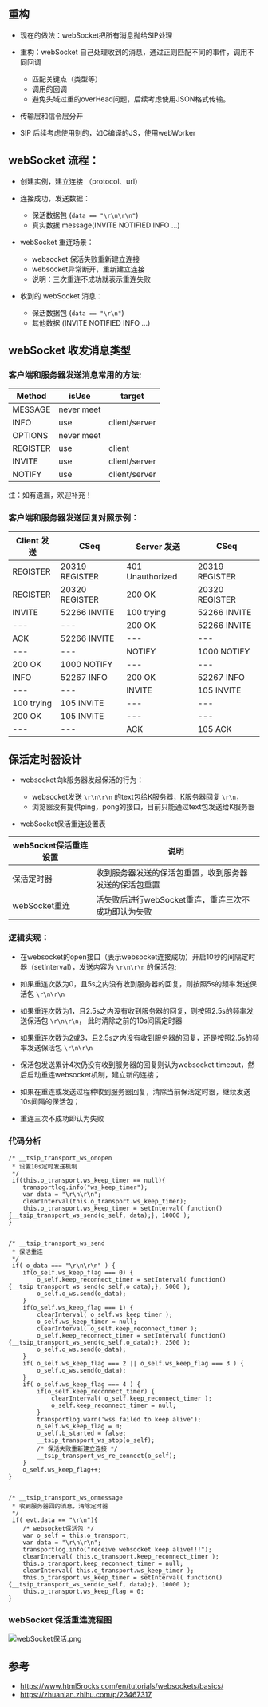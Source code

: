 ## 重构

- 现在的做法：webSocket把所有消息抛给SIP处理
- 重构：webSocket 自己处理收到的消息，通过正则匹配不同的事件，调用不同回调
    - 匹配关键点（类型等）
    - 调用的回调
    - 避免头域过重的overHead问题，后续考虑使用JSON格式传输。
    
- 传输层和信令层分开
- SIP 后续考虑使用别的，如C编译的JS，使用webWorker



## webSocket 流程：

- 创建实例，建立连接 （protocol、url）
  
- 连接成功，发送数据：
    - 保活数据包 (`data == "\r\n\r\n"`)
    - 真实数据 message(INVITE NOTIFIED INFO ...)

- webSocket 重连场景：
    - websocket 保活失败重新建立连接
    - websocket异常断开，重新建立连接
    - 说明：三次重连不成功就表示重连失败
    
- 收到的 webSocket 消息：
    - 保活数据包 (`data == "\r\n"`)
    - 其他数据 (INVITE NOTIFIED INFO ...)
    

## webSocket 收发消息类型


### 客户端和服务器发送消息常用的方法:

| Method   | isUse      | target        |
|----------|------------|---------------|
| MESSAGE  | never meet |               |
| INFO     | use        | client/server |
| OPTIONS  | never meet |               |
| REGISTER | use        | client        |
| INVITE   | use        | client/server |
| NOTIFY   | use        | client/server |

注：如有遗漏，欢迎补充！


### 客户端和服务器发送回复对照示例：

| Client 发送       | CSeq           | Server 发送       | CSeq           |
|-------------------|----------------|-------------------|----------------|
| REGISTER          | 20319 REGISTER | 401 Unauthorized  | 20319 REGISTER |
| REGISTER          | 20320 REGISTER | 200 OK            | 20320 REGISTER |
| INVITE            | 52266 INVITE   | 100 trying        | 52266 INVITE   |
| ---               | ---            | 200 OK            | 52266 INVITE   |
| ACK               | 52266 INVITE   | ---               | ---            |
| ---               | ---            | NOTIFY            | 1000 NOTIFY    |
| 200 OK            | 1000 NOTIFY    | ---               | ---            |
| INFO              | 52267 INFO     | 200 OK            | 52267 INFO     |
| ---               | ---            | INVITE            | 105 INVITE     |
| 100 trying        | 105 INVITE     | ---               | ---            |
| 200 OK            | 105 INVITE     | ---               | ---            |
| ---               | ---            | ACK               | 105 ACK        |


## 保活定时器设计

- websocket向k服务器发起保活的行为：

    - websocket发送 `\r\n\r\n` 的text包给K服务器，K服务器回复 `\r\n`，
    - 浏览器没有提供ping，pong的接口，目前只能通过text包发送给K服务器

- webSocket保活重连设置表

| webSocket保活重连设置 | 说明                                                   |
|-----------------------|--------------------------------------------------------|
| 保活定时器             | 收到服务器发送的保活包重置，收到服务器发送的保活包重置 |
| webSocket重连         | 活失败后进行webSocket重连，重连三次不成功即认为失败    |
     

### 逻辑实现：

- 在websocket的open接口（表示websocket连接成功）开启10秒的间隔定时器（setInterval），发送内容为 `\r\n\r\n` 的保活包;

- 如果重连次数为0，且5s之内没有收到服务器的回复，则按照5s的频率发送﻿保活包 `\r\n\r\n`

- 如果重连次数为1，且2.5s之内没有收到服务器的回复，则按照2.5s的频率发送﻿保活包 `\r\n\r\n`， 此时清除之前的10s间隔定时器

- 如果重连次数为2或3，且2.5s之内没有收到服务器的回复，还是按照2.5s的频率发送﻿保活包 `\r\n\r\n`

- 保活包发送累计4次仍没有收到服务器的回复则认为websocket timeout，然后启动重连websocket机制，建立新的连接；

- 如果在重连或发送过程种收到服务器回复，清除当前保活定时器，继续发送10s间隔的保活包；

- 重连三次不成功即认为失败


### 代码分析

```
/* __tsip_transport_ws_onopen 
 * 设置10s定时发送机制
 */
 if(this.o_transport.ws_keep_timer == null){
    transportlog.info("ws_keep_timer");
    var data = "\r\n\r\n";
    clearInterval(this.o_transport.ws_keep_timer);
    this.o_transport.ws_keep_timer = setInterval( function(){__tsip_transport_ws_send(o_self, data);}, 10000 );
}
    

/* __tsip_transport_ws_send 
 * 保活重连
 */
 if( o_data === "\r\n\r\n" ) {
    if(o_self.ws_keep_flag === 0) {       
        o_self.keep_reconnect_timer = setInterval( function(){__tsip_transport_ws_send(o_self,o_data);}, 5000 );
        o_self.o_ws.send(o_data);
    }
    if(o_self.ws_keep_flag === 1) {   
        clearInterval( o_self.ws_keep_timer );
        o_self.ws_keep_timer = null;
        clearInterval( o_self.keep_reconnect_timer );
        o_self.keep_reconnect_timer = setInterval( function(){__tsip_transport_ws_send(o_self,o_data);}, 2500 );
        o_self.o_ws.send(o_data);
    }
    if( o_self.ws_keep_flag === 2 || o_self.ws_keep_flag === 3 ) {  
        o_self.o_ws.send(o_data);
    }
    if( o_self.ws_keep_flag === 4 ) {    
        if(o_self.keep_reconnect_timer) {
            clearInterval( o_self.keep_reconnect_timer );
            o_self.keep_reconnect_timer = null;
        }
        transportlog.warn('wss failed to keep alive'); 
        o_self.ws_keep_flag = 0;
        o_self.b_started = false;
        __tsip_transport_ws_stop(o_self);
        /* 保活失败重新建立连接 */
        __tsip_transport_ws_re_connect(o_self);
    }
    o_self.ws_keep_flag++;
}


/* __tsip_transport_ws_onmessage 
 * 收到服务器回的消息，清除定时器
 */
 if( evt.data == "\r\n"){   
    /* websocket保活包 */
    var o_self = this.o_transport;
    var data = "\r\n\r\n";
    transportlog.info("receive websocket keep alive!!!");
    clearInterval( this.o_transport.keep_reconnect_timer );
    this.o_transport.keep_reconnect_timer = null;
    clearInterval( this.o_transport.ws_keep_timer );
    this.o_transport.ws_keep_timer = setInterval( function(){__tsip_transport_ws_send(o_self, data);}, 10000 );
    this.o_transport.ws_keep_flag = 0;
}

```


### webSocket 保活重连流程图

![webSocket保活.png](https://i.loli.net/2019/06/20/5d0b49425618253369.png)


## 参考

- https://www.html5rocks.com/en/tutorials/websockets/basics/
- https://zhuanlan.zhihu.com/p/23467317